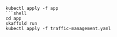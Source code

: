 ```shell
kubectl apply -f app
```shell
cd app
skaffold run
kubectl apply -f traffic-management.yaml
```